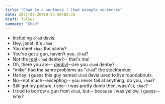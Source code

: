 ```yaml
---
title: "Chad in a sentence | Chad example sentences"
date: 2021-01-20T19:57:50+05:30
draft: falses
summary: "Chad"
---
```

- Including `chad` davis.
- Hey, janet, it's `chad`.
- You meet `chad` the nanny?
- You've got a gun, haven't you, `chad`?
- Not the <u>real</u> `chad` denby?-- that's me!
- Oh, there you are-- <u>denby!</u>--are you `chad` denby?
- "mike" had the same problems as "`chad`" the stockbroker.
- Harley: i guess this guy named `chad` davis used to live roundabouts.
- No--not much--excepting-- you never fail at anything, do you, `chad`?
- Still got my picture, i see--i was pretty dumb then, wasn't i, `chad`?
- I tried to borrow a gun from `chad`, but-- because i was yellow, i guess-- why?
                 
